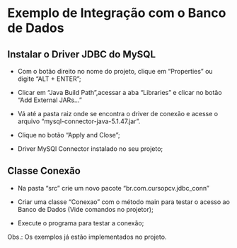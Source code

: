 # Exemplo de Integração com o Banco de Dados

## Instalar o Driver JDBC do MySQL

- Com o botão direito no nome do projeto, clique em
“Properties” ou digite “ALT + ENTER”;

- Clicar em “Java Build Path”,acessar a aba “Libraries”
e clicar no botão “Add External JARs...”

- Vá até a pasta raiz onde se encontra o driver de
conexão e acesse o arquivo
“mysql-connector-java-5.1.47.jar”.

- Clique no botão “Apply and Close”;

- Driver MySQl Connector instalado no seu projeto;

## Classe Conexão

- Na pasta “src” crie um novo pacote
“br.com.cursopcv.jdbc_conn”

- Criar uma classe “Conexao” com o método main para
testar o acesso ao Banco de Dados (Vide comandos
no projetor);

- Execute o programa para testar a conexão;

Obs.: Os exemplos já estão implementados no projeto.